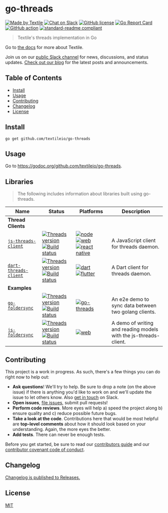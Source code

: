 # go-threads

[![Made by Textile](https://img.shields.io/badge/made%20by-Textile-informational.svg?style=popout-square)](https://textile.io)
[![Chat on Slack](https://img.shields.io/badge/slack-slack.textile.io-informational.svg?style=popout-square)](https://slack.textile.io)
[![GitHub license](https://img.shields.io/github/license/textileio/go-threads.svg?style=popout-square)](./LICENSE)
[![Go Report Card](https://goreportcard.com/badge/github.com/textileio/go-threads?style=flat-square)](https://goreportcard.com/report/github.com/textileio/go-threads?style=flat-square)
[![GitHub action](https://github.com/textileio/go-threads/workflows/Tests/badge.svg?style=popout-square)](https://github.com/textileio/go-threads/actions)
[![standard-readme compliant](https://img.shields.io/badge/readme%20style-standard-brightgreen.svg?style=popout-square)](https://github.com/RichardLitt/standard-readme)

> Textile's threads implementation in Go

Go to [the docs](https://docs.textile.io/) for more about Textile.

Join us on our [public Slack channel](https://slack.textile.io/) for news, discussions, and status updates. [Check out our blog](https://medium.com/textileio) for the latest posts and announcements.

## Table of Contents

-   [Install](#install)
-   [Usage](#usage)
-   [Contributing](#contributing)
-   [Changelog](#changelog)
-   [License](#license)

## Install

    go get github.com/textileio/go-threads

## Usage

Go to https://godoc.org/github.com/textileio/go-threads.

## Libraries

> The following includes information about libraries built using go-threads.

| Name | Status | Platforms | Description |
| ---------|---------|---------|--------- |
| **Thread Clients** |
| [`js-threads-client`](//github.com/textileio/js-threads-client) | [![Threads version](https://img.shields.io/badge/dynamic/json.svg?style=popout-square&color=3527ff&label=go-threads&prefix=v&query=%24.dependencies%5B%27%40textile%2Fthreads-client-grpc%27%5D.version&url=https%3A%2F%2Fraw.githubusercontent.com%2Ftextileio%2Fjs-threads-client%2Fmaster%2Fpackage-lock.json)](https://github.com/textileio/go-threads) [![Build status](https://img.shields.io/github/workflow/status/textileio/js-threads-client/lint_test/master.svg?style=popout-square)](https://github.com/textileio/js-threads-client/actions?query=branch%3Amaster) | [![node](https://img.shields.io/badge/nodejs-blueviolet.svg?style=popout-square)](https://github.com/textileio/js-threads-client) [![web](https://img.shields.io/badge/web-blueviolet.svg?style=popout-square)](https://github.com/textileio/js-threads-client) [![react native](https://img.shields.io/badge/react%20native-blueviolet.svg?style=popout-square)](https://github.com/textileio/js-threads-client) | A JavaScript client for threads daemon. |
| [`dart-threads-client`](//github.com/textileio/dart-threads-client) | [![Threads version](https://img.shields.io/badge/dynamic/yaml?style=popout-square&color=3527ff&label=go-threads&prefix=v&query=packages.threads_client_grpc.version&url=https%3A%2F%2Fraw.githubusercontent.com%2Ftextileio%2Fdart-threads-client%2Fmaster%2Fpubspec.lock)](https://github.com/textileio/go-threads) [![Build status](https://img.shields.io/github/workflow/status/textileio/dart-threads-client/test/master.svg?style=popout-square)](https://github.com/textileio/dart-threads-client/actions?query=branch%3Amaster) | [![dart](https://img.shields.io/badge/dart-blueviolet.svg?style=popout-square)](https://github.com/textileio/dart-threads-client) [![flutter](https://img.shields.io/badge/flutter-blueviolet.svg?style=popout-square)](https://github.com/textileio/dart-threads-client) | A Dart client for threads daemon. |
| **Examples** |
| [`go-foldersync`](//github.com/textileio/go-foldersync) | [![Threads version](https://img.shields.io/github/v/release/textileio/go-threads?color=3529ff&label=go-threads&style=popout-square)](https://github.com/textileio/go-threads) [![Build status](https://img.shields.io/github/workflow/status/textileio/go-foldersync/Tests/master.svg?style=popout-square)](https://github.com/textileio/js-threads-client/actions?query=branch%3Amaster) | [![go-threads](https://img.shields.io/badge/golang-blueviolet.svg?style=popout-square)](https://github.com/textileio/go-foldersync) | An e2e demo to sync data between two golang clients. |
| [`js-foldersync`](//github.com/textileio/js-foldersync) | [![Threads version](https://img.shields.io/badge/dynamic/json.svg?style=popout-square&color=3527ff&label=go-threads&prefix=v&query=%24.dependencies%5B%27%40textile%2Fthreads-client-grpc%27%5D.version&url=https%3A%2F%2Fraw.githubusercontent.com%2Ftextileio%2Fjs-foldersync%2Fmaster%2Fpackage-lock.json)](https://github.com/textileio/go-threads) [![Build status](https://img.shields.io/github/workflow/status/textileio/js-foldersync/Test/master.svg?style=popout-square)](https://github.com/textileio/js-foldersync/actions?query=branch%3Amaster) | [![web](https://img.shields.io/badge/web-blueviolet.svg?style=popout-square)](https://github.com/textileio/js-foldersync) | A demo of writing and reading models with the js-threads-client. |

## Contributing

This project is a work in progress. As such, there's a few things you can do right now to help out:

-   **Ask questions**! We'll try to help. Be sure to drop a note (on the above issue) if there is anything you'd like to work on and we'll update the issue to let others know. Also [get in touch](https://slack.textile.io) on Slack.
-   **Open issues**, [file issues](https://github.com/textileio/go-threads/issues), submit pull requests!
-   **Perform code reviews**. More eyes will help a) speed the project along b) ensure quality and c) reduce possible future bugs.
-   **Take a look at the code**. Contributions here that would be most helpful are **top-level comments** about how it should look based on your understanding. Again, the more eyes the better.
-   **Add tests**. There can never be enough tests.

Before you get started, be sure to read our [contributors guide](./CONTRIBUTING.md) and our [contributor covenant code of conduct](./CODE_OF_CONDUCT.md).

## Changelog

[Changelog is published to Releases.](https://github.com/textileio/go-threads/releases)

## License

[MIT](LICENSE)
